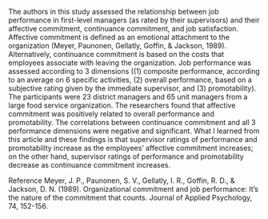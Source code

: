 The authors in this study assessed the relationship between job performance in first-level managers (as rated by their supervisors) and their affective commitment, continuance commitment, and job satisfaction. Affective commitment is defined as an emotional attachment to the organization (Meyer, Paunonen, Gellatly, Goffin, & Jackson, 1989). Alternatively, continuance commitment is based on the costs that employees associate with leaving the organization. Job performance was assessed according to 3 dimensions ((1) composite performance, according to an average on 6 specific activities, (2) overall performance, based on a subjective rating given by the immediate supervisor, and (3) promotability). The participants were 23 district managers and 65 unit managers from a large food service organization. The researchers found that affective commitment was positively related to overall performance and promotability. The correlations between continuance commitment and all 3 performance dimensions were negative and significant. What I learned from this article and these findings is that supervisor ratings of performance and promotability increase as the employees’ affective commitment increases; on the other hand, supervisor ratings of performance and promotability decrease as continuance commitment increases.

Reference
Meyer, J. P., Paunonen, S. V., Gellatly, I. R., Goffin, R. D., & Jackson, D. N. (1989). Organizational commitment and job performance: It’s the nature of the commitment that counts. Journal of Applied Psychology, 74, 152-156.

